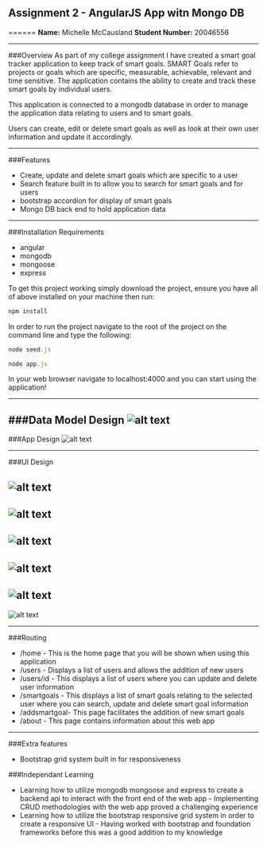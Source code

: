 ## Assignment 2 - AngularJS App witn Mongo DB
======
**Name:** Michelle McCausland
**Student Number:** 20046556

------

###Overview
As part of my college assignment I have created a smart goal tracker application to keep track of smart goals. SMART Goals refer to projects or goals which are specific, measurable, achievable, relevant and time sensitive. The application contains the ability to create and track these smart goals by individual users.

This application is connected to a mongodb database in order to manage the application data relating to users and to smart goals.

Users can create, edit or delete smart goals as well as look at their own user information and update it accordingly.

------

###Features
+ Create, update and delete smart goals which are specific to a user
+ Search feature built in to allow you to search for smart goals and for users
+ bootstrap accordion for display of smart goals
+ Mongo DB back end to hold application data

------

###Installation Requirements
+ angular
+ mongodb
+ mongoose
+ express

To get this project working simply download the project, ensure you have all of above installed on your machine then run:

```javascript
npm install
```

In order to run the project navigate to the root of the project on the command line and type the following:


```javascript
node seed.js

node app.js
```

In your web browser navigate to localhost:4000 and you can start using the application!

------

###Data Model Design
![alt text](https://github.com/mishacreatrix/smartgoalTrackerAssignment2/blob/master/projectfiles/appDesign.PNG "Data Model Design")
------

###App Design
![alt text](https://github.com/mishacreatrix/smartgoalTrackerAssignment2/blob/master/projectfiles/dataModelDesign.PNG "App Design")

------

###UI Design

![alt text](https://github.com/mishacreatrix/smartgoalTrackerAssignment2/blob/master/projectfiles/home.PNG "Home Screen")
------
![alt text](https://github.com/mishacreatrix/smartgoalTrackerAssignment2/blob/master/projectfiles/about.PNG "About Screen")
------
![alt text](https://github.com/mishacreatrix/smartgoalTrackerAssignment2/blob/master/projectfiles/users.PNG "Users Screen")
------
![alt text](https://github.com/mishacreatrix/smartgoalTrackerAssignment2/blob/master/projectfiles/userdetails.PNG "User Details Screen")
------
![alt text](https://github.com/mishacreatrix/smartgoalTrackerAssignment2/blob/master/projectfiles/smartgoals.PNG "Smartgoals Screen")
------
![alt text](https://github.com/mishacreatrix/smartgoalTrackerAssignment2/blob/master/projectfiles/addsmartgoal.PNG "Add Smart Goal Screen")


------

###Routing

+ /home - This is the home page that you will be shown when using this application
+ /users - Displays a list of users and allows the addition of new users
+ /users/id - This displays a list of users where you can update and delete user information
+ /smartgoals - This displays a list of smart goals relating to the selected user where you can search, update and delete smart goal information
+ /addsmartgoal- This page facilitates the addition of new smart goals
+ /about - This page contains information about this web app

------

###Extra features
+ Bootstrap grid system built in for responsiveness

###Independant Learning
+ Learning how to utilize mongodb mongoose and express to create a backend api to interact with the front end of the web app - Implementing CRUD methodologies with the web app proved a challenging experience
+ Learning how to utilize the bootstrap responsive grid system in order to create a responsive UI - Having worked with bootstrap and foundation frameworks before this was a good addition to my knowledge

